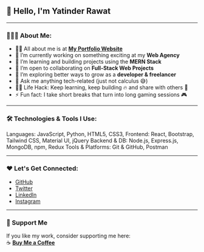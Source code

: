 ## 👋 Hello, I'm **Yatinder Rawat**

---

### 👨🏻‍💻 About Me:

- 🙋‍♂️ All about me is at [**My Portfolio Website**](https://yatinder.netlify.app/)  
- 🔭 I’m currently working on something exciting at my **Web Agency**
- 🌱 I’m learning and building projects using the **MERN Stack**
- 👯 I’m open to collaborating on **Full-Stack Web Projects**
- 🤔 I’m exploring better ways to grow as a **developer & freelancer**
- 💬 Ask me anything tech-related (just not calculus 😅)
- 👨‍💻 Life Hack: Keep learning, keep building 🔥 and share with others 🎉
- ⚡ Fun fact: I take short breaks that turn into long gaming sessions 🎮

---

### 🛠️ Technologies & Tools I Use:

Languages: JavaScript, Python, HTML5, CSS3, 
Frontend: React, Bootstrap, Tailwind CSS, Material UI, jQuery
Backend & DB: Node.js, Express.js, MongoDB, npm, Redux
Tools & Platforms: Git & GitHub, Postman


---

### ❤️ Let's Get Connected:

- [GitHub](https://github.com/yatin232/yatin23)
- [Twitter](https://x.com/YatinderRawat)
- [LinkedIn](https://www.linkedin.com/in/yatinder-singh-rawat-453182240/)
- [Instagram](https://www.instagram.com/the_rambhakt07/)

---

### 🤝 Support Me

If you like my work, consider supporting me here:  
☕ [**Buy Me a Coffee**](https://www.buymeacoffee.com/YOUR_USERNAME)
